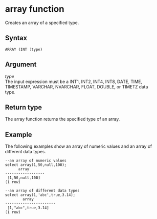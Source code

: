 # array function<a name="r_array"></a>

Creates an array of a specified type\.

## Syntax<a name="r_array-synopsis"></a>

```
ARRAY (INT (type)
```

## Argument<a name="r_array-argument"></a>

 *type*   
The input expression must be a INT1, INT2, INT4, INT8, DATE, TIME, TIMESTAMP, VARCHAR, NVARCHAR, FLOAT, DOUBLE, or TIMETZ data type\.

## Return type<a name="r_array-return-type"></a>

The array function returns the specified type of an array\. 

## Example<a name="r_array-example"></a>

The following examples show an array of numeric values and an array of different data types\.

```
--an array of numeric values
select array(1,50,null,100);
      array
------------------
 [1,50,null,100]
(1 row)

--an array of different data types
select array(1,'abc',true,3.14);
        array
-----------------------
 [1,"abc",true,3.14]
(1 row)
```